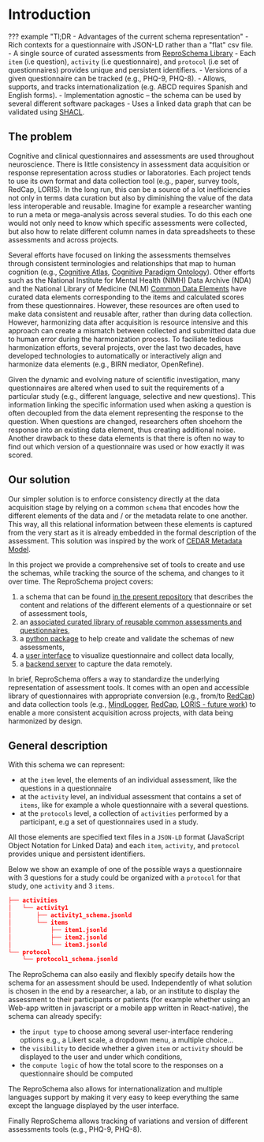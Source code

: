 # Introduction

??? example "Tl;DR - Advantages of the current schema representation"
    - Rich contexts for a questionnaire with JSON-LD rather than a "flat" csv file.
    - A single source of curated assessments from [ReproSchema Library](https://github.com/reproschema-library)
    - Each `item` (i.e question), `activity` (i.e questionnaire), and `protocol`
    (i.e set of questionnaires) provides unique and persistent identifiers.
    - Versions of a given questionnaire can be tracked (e.g., PHQ-9, PHQ-8).
    - Allows, supports, and tracks internationalization (e.g. ABCD requires Spanish
    and English forms).
    - Implementation agnostic – the schema can be used by several different software packages
    - Uses a linked data graph that can be validated using [SHACL](https://www.w3.org/TR/shacl/).

## The problem

Cognitive and clinical questionnaires and assessments are used throughout
neuroscience. There is little consistency in assessment data acquisition or response
representation across studies or laboratories. Each project tends to use its own
format and data collection tool (e.g., paper, survey tools, RedCap, LORIS). In the
long run, this can be a source of a lot inefficiencies not only in terms data
curation but also by diminishing the value of the data less interoperable and
reusable. Imagine for example a researcher wanting to run a meta or mega-analysis
across several studies. To do this each one would not only need to know which
specific assessments were collected, but also how to relate different column names in
data spreadsheets to these assessments and across projects.

Several efforts have focused on linking the assessments themselves
through consistent terminologies and relationships that map to human cognition
(e.g., [Cognitive Atlas](https://www.cognitiveatlas.org/),
[Cognitive Paradigm Ontology](http://www.cogpo.org/)). Other efforts such as the
National Institute for Mental Health (NIMH) Data Archive (NDA) and the National
Library of Medicine (NLM) [Common Data Elements](https://www.nlm.nih.gov/cde/index.html)
have curated data elements corresponding to the items and calculated scores from
these questionnaires. However, these resources are often used to make data
consistent and reusable after, rather than during data collection. However,
harmonizing data after acquisition is resource intensive and this approach can
create a mismatch between collected and submitted data due to human error during
the harmonization process. To faciliate tedious harmonization efforts, several
projects, over the last two decades, have developed technologies to automatically
or interactively align and harmonize data elements (e.g., BIRN mediator, OpenRefine).

Given the dynamic and evolving nature of scientific investigation, many
questionnaires are altered when used to suit the requirements of a particular
study (e.g., different language, selective and new questions). This information
linking the specific information used when asking a question is often decoupled
from the data element representing the response to the question. When questions
are changed, researchers often shoehorn the response into an existing data
element, thus creating additional noise. Another drawback to these data elements
is that there is often no way to find out which version of a questionnaire was
used or how exactly it was scored.

## Our solution

Our simpler solution is to enforce consistency directly at the data acquisition
stage by relying on a common `schema` that encodes how the different elements of
the data and / or the metadata relate to one another. This way, all this relational
information between these elements is captured from the very start as it is already
embedded in the formal description of the assessment. This solution was inspired
by the work of [CEDAR Metadata Model](https://more.metadatacenter.org/tools-training/outreach/cedar-template-model).

In this project we provide a comprehensive set of tools to create and use the
schemas, while tracking the source of the schema, and changes to it over time.
The ReproSchema project covers:

1. a schema that can be found [in the present repository](https://github.com/ReproNim/reproschema)
that describes the content and relations of the different elements of a
questionnaire or set of assessment tools,
2. an [associated curated library of reusable common assessments and questionnaires](https://github.com/ReproNim/reproschema-library),
3. a [python package](https://github.com/ReproNim/reproschema-py) to help create
and validate the schemas of new assessments,
4. a [user interface](https://github.com/ReproNim/reproschema-ui) to visualize
questionnaire and collect data locally,
5. a [backend server](https://github.com/sensein/voice-backend) to capture the
data remotely.

In brief, ReproSchema offers a way to standardize the underlying representation
of assessment tools. It comes with an open and accessible library of questionnaires
with appropriate conversion (e.g., from/to [RedCap](https://www.project-redcap.org/))
and data collection tools (e.g., [MindLogger](https://mindlogger.org/),
[RedCap](https://www.project-redcap.org/), [LORIS - future work](https://loris.ca))
to enable a more consistent acquisition across projects, with data being
harmonized by design.

## General description

With this schema we can represent:

- at the `item` level, the elements of an individual assessment, like the questions
in a questionnaire
- at the `activity` level, an individual assessment that contains a set of `items`,
like for example a whole questionnaire with a several questions.
- at the `protocols` level, a collection of `activities` performed by a participant,
 e.g a set of questionnaires used in a study.

All those elements are specified text files in a `JSON-LD` format (JavaScript
Object Notation for Linked Data) and each `item`, `activity`, and `protocol` provides
unique and persistent identifiers.

Below we show an example of one of the possible ways a questionnaire with 3 questions
for a study could be organized with a `protocol` for that study, one `activity`
and 3 `items`.

```json
├── activities
│   └── activity1
│       ├── activity1_schema.jsonld
│       └── items
│           ├── item1.jsonld
│           ├── item2.jsonld
│           └── item3.jsonld
└── protocol
    └── protocol1_schema.jsonld
```

The ReproSchema can also easily and flexibly specify details how the schema
for an assessment should be used. Independently of what solution is chosen in the
end by a researcher, a lab, or an institute to display the assessment to their
participants or patients (for example whether using an Web-app written in javascript
or a mobile app written in React-native), the schema can already specify:

- the `input type` to choose among several user-interface rendering options e.g.,
 a Likert scale, a dropdown menu, a multiple choice...
- the `visibility` to decide whether a given `item` or `activity` should be
displayed to the user and under which conditions,
- the `compute logic` of how the total score to the responses on a questionnaire
should be computed

The ReproSchema also allows for internationalization and multiple languages support
by making it very easy to keep everything the same 
except the language displayed by the user interface.

Finally ReproSchema allows tracking of variations and version of different assessments
tools (e.g., PHQ-9, PHQ-8).
